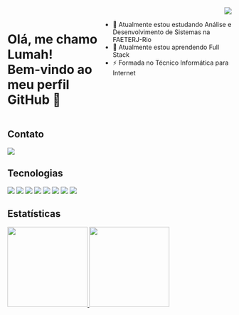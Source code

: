 <div><img src="https://stickershop.line-scdn.net/stickershop/v1/product/18810/LINEStorePC/main.png" align="right"></div>
<div style="display: flex; width: 100%;">
    <h1> Olá, me chamo Lumah! <br> Bem-vindo ao meu perfil GitHub 👋 </h1>
    <ul>
        <li>🔭 Atualmente estou estudando Análise e Desenvolvimento de Sistemas na FAETERJ-Rio</li>
        <li>🌱 Atualmente estou aprendendo Full Stack</li>
        <li>⚡ Formada no Técnico Informática para Internet</li>
    </ul>
</div>

## Contato
<div>
<a href="https://www.linkedin.com/in/lumah-pereira-4744a726a/" target="_blank"><img loading="lazy" src="https://img.shields.io/badge/-LinkedIn-%230077B5?style=for-the-badge&logo=linkedin&logoColor=white" target="_blank"></a>   
</div>

## Tecnologias
<div>
    <img src="https://img.shields.io/badge/c-%2300599C.svg?style=for-the-badge&logo=c&logoColor=white"> 
    <img src="https://img.shields.io/badge/javascript-%23323330.svg?style=for-the-badge&logo=javascript&logoColor=%23F7DF1E"> 
    <img src="https://img.shields.io/badge/php-%23777BB4.svg?style=for-the-badge&logo=php&logoColor=white"> 
    <img src="https://img.shields.io/badge/node.js-6DA55F?style=for-the-badge&logo=node.js&logoColor=white">
    <img src="https://img.shields.io/badge/css3-%231572B6.svg?style=for-the-badge&logo=css3&logoColor=white">
    <img src="https://img.shields.io/badge/html5-%23E34F26.svg?style=for-the-badge&logo=html5&logoColor=white">
    <img src="https://img.shields.io/badge/Java-ED8B00?style=for-the-badge&logo=openjdk&logoColor=white">
    <img src="https://img.shields.io/badge/MySQL-lightgrey?logo=mysql&style=for-the-badge&logoColor=white&labelColor=blue">
</div>


## Estatísticas
<div>
<a href="https://github.com/lumahloi">
<img loading="lazy" height="180em" src="https://github-readme-stats.vercel.app/api/top-langs/?username=lumahloi&layout=compact&langs_count=7&theme=material-palenight"/>
<img loading="lazy" height="180em" src="https://github-readme-stats.vercel.app/api?username=lumahloi&show_icons=true&theme=material-palenight&include_all_commits=true&count_private=true"/>
</div>
